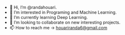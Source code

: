 - 👋 Hi, I’m @randahouari.
- 👀 I’m interested in Programing and Machine Learning.
- 🌱 I’m currently learning Deep Learning.
- 💞️ I’m looking to collaborate on new interesting projects.
- 📫 How to reach me -> houariranda6@gmail.com

<!---
randahouari/randahouari is a ✨ special ✨ repository because its `README.md` (this file) appears on your GitHub profile.
You can click the Preview link to take a look at your changes.
--->
